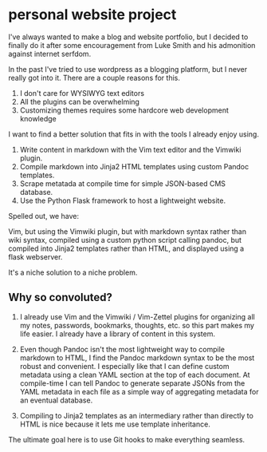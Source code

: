 personal website project
========================

I've always wanted to make a blog and website portfolio, but I decided to
finally do it after some encouragement from Luke Smith and his admonition
against internet serfdom.

In the past I've tried to use wordpress as a blogging platform, but I never
really got into it. There are a couple reasons for this.

1. I don't care for WYSIWYG text editors
2. All the plugins can be overwhelming
3. Customizing themes requires some hardcore web development knowledge

I want to find a better solution that fits in with the tools I already enjoy
using.

1. Write content in markdown with the Vim text editor and the Vimwiki plugin.
2. Compile markdown into Jinja2 HTML templates using custom Pandoc templates.
3. Scrape metatada at compile time for simple JSON-based CMS database.
4. Use the Python Flask framework to host a lightweight website.

Spelled out, we have:

Vim, but using the Vimwiki plugin, but with markdown syntax rather than wiki
syntax, compiled using a custom python script calling pandoc, but compiled
into Jinja2 templates rather than HTML, and displayed using a flask webserver.

It's a niche solution to a niche problem.

## Why so convoluted?

1. I already use Vim and the Vimwiki / Vim-Zettel plugins for organizing all my
   notes, passwords, bookmarks, thoughts, etc. so this part makes my life
   easier. I already have a library of content in this system.

2. Even though Pandoc isn't the most lightweight way to compile markdown to
   HTML, I find the Pandoc markdown syntax to be the most robust and
   convenient. I especially like that I can define custom metadata using a
   clean YAML section at the top of each document. At compile-time I can tell
   Pandoc to generate separate JSONs from the YAML metadata in each file as a
   simple way of aggregating metadata for an eventual database.

3. Compiling to Jinja2 templates as an intermediary rather than directly to
   HTML is nice because it lets me use template inheritance.

The ultimate goal here is to use Git hooks to make everything seamless.
